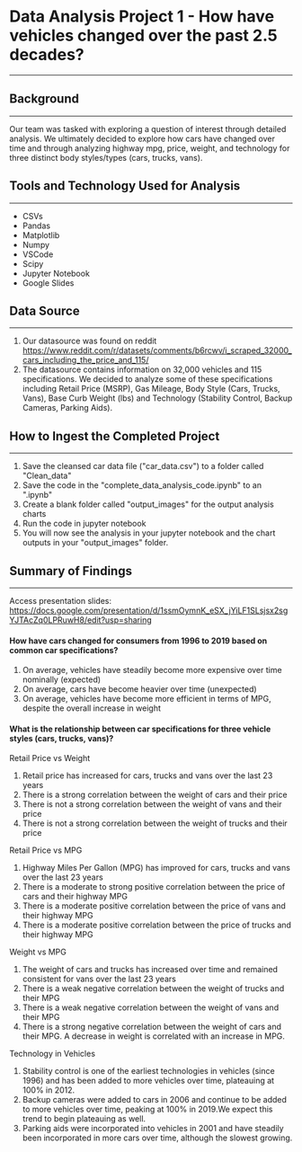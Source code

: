 # Data Analysis Project 1 - How have vehicles changed over the past 2.5 decades?
----------

## Background
----------
Our team was tasked with exploring a question of interest through detailed analysis. We ultimately decided to explore how cars have changed over time and through analyzing highway mpg, price, weight, and technology for three distinct body styles/types (cars, trucks, vans).

## Tools and Technology Used for Analysis
----------
* CSVs
* Pandas
* Matplotlib
* Numpy
* VSCode
* Scipy
* Jupyter Notebook
* Google Slides

## Data Source
----------
1. Our datasource was found on reddit https://www.reddit.com/r/datasets/comments/b6rcwv/i_scraped_32000_cars_including_the_price_and_115/
2. The datasource contains information on 32,000 vehicles and 115 specifications. We decided to analyze some of these specifications including Retail Price (MSRP), Gas Mileage, Body Style (Cars, Trucks, Vans), Base Curb Weight (lbs) and Technology (Stability Control, Backup Cameras, Parking Aids).


## How to Ingest the Completed Project
----------
1. Save the cleansed car data file ("car_data.csv") to a folder called "Clean_data"
2. Save the code in the "complete_data_analysis_code.ipynb" to an ".ipynb"
3. Create a blank folder called "output_images" for the output analysis charts
4. Run the code in jupyter notebook
5. You will now see the analysis in your jupyter notebook and the chart outputs in your "output_images" folder.

## Summary of Findings
----------
Access presentation slides: https://docs.google.com/presentation/d/1ssmOymnK_eSX_jYiLF1SLsjsx2sgYJTAcZq0LPRuwH8/edit?usp=sharing

#### How have cars changed for consumers from 1996 to 2019 based on common car specifications?

1. On average, vehicles have steadily become more expensive over time nominally (expected)
2. On average, cars have become heavier over time (unexpected)
3. On average, vehicles have become more efficient in terms of MPG, despite the overall increase in weight

#### What is the relationship between car specifications for three vehicle styles (cars, trucks, vans)?

Retail Price vs Weight

1. Retail price has increased for cars, trucks and vans over the last 23 years
2. There is a strong correlation between the weight of cars and their price
3. There is not a strong correlation between the weight of vans and their price
4. There is not a strong correlation between the weight of trucks and their price

Retail Price vs MPG

1. Highway Miles Per Gallon (MPG) has improved for cars, trucks and vans over the last 23 years
2. There is a moderate to strong positive correlation between the price of cars and their highway MPG
3. There is a moderate positive correlation between the price of vans and their highway MPG
4. There is a moderate positive correlation between the price of trucks and their highway MPG

Weight vs MPG

1. The weight of cars and trucks has increased over time and remained consistent for vans over the last 23 years
2. There is a weak negative correlation between the weight of trucks and their MPG
3. There is a weak negative correlation between the weight of vans and their MPG
4. There is a strong negative correlation between the weight of cars and their MPG. A decrease in weight is correlated with an increase in MPG.

Technology in Vehicles

1. Stability control is one of the earliest technologies in vehicles (since 1996) and has been added to more vehicles over time, plateauing at 100% in 2012. 
2. Backup cameras were added to cars in 2006 and continue to be added to more vehicles over time, peaking at 100% in 2019.We expect this trend to begin plateauing as well. 
3. Parking aids were incorporated into vehicles in 2001 and have steadily been incorporated in more cars over time, although the slowest growing. 
